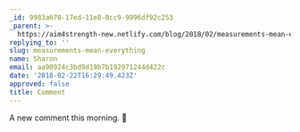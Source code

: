 ```yaml
---
_id: 9983a670-17ed-11e8-8cc9-9996df92c253
_parent: >-
  https://aim4strength-new.netlify.com/blog/2018/02/measurements-mean-everything/
replying_to: ''
slug: measurements-mean-everything
name: Sharon
email: aa90924c3bd9d19b7b192971244d422c
date: '2018-02-22T16:29:49.423Z'
approved: false
title: Comment
---
```

A new comment this morning. :wave:
